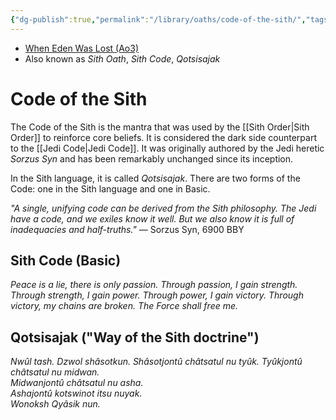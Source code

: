 ```yaml
---
{"dg-publish":true,"permalink":"/library/oaths/code-of-the-sith/","tags":["oath"],"noteIcon":"saber1"}
---
```


- [When Eden Was Lost (Ao3)](https://archiveofourown.org/works/19334440)
- Also known as *Sith Oath*, *Sith Code*, *Qotsisajak*
# Code of the Sith
The Code of the Sith is the mantra that was used by the [[Sith Order\|Sith Order]] to reinforce core beliefs. It is considered the dark side counterpart to the [[Jedi Code\|Jedi Code]]. It was originally authored by the Jedi heretic *Sorzus Syn* and has been remarkably unchanged since its inception. 

In the Sith language, it is called *Qotsisajak*. There are two forms of the Code: one in the Sith language and one in Basic. 

*"A single, unifying code can be derived from the Sith philosophy. The Jedi have a code, and we exiles know it well. But we also know it is full of inadequacies and half-truths."* — Sorzus Syn, 6900 BBY
## Sith Code (Basic)
*Peace is a lie, there is only passion.
Through passion, I gain strength.
Through strength, I gain power.
Through power, I gain victory.
Through victory, my chains are broken.
The Force shall free me.*
## Qotsisajak ("Way of the Sith doctrine")
*Nwûl tash. 
Dzwol shâsotkun.
Shâsotjontû châtsatul nu tyûk.
Tyûkjontû châtsatul nu midwan.  
Midwanjontû châtsatul nu asha.  
Ashajontû kotswinot itsu nuyak.  
Wonoksh Qyâsik nun.*

